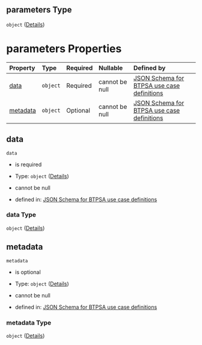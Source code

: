 ## parameters Type

`object` ([Details](btpsa-usecase-properties-services-items-allof-1-then-allof-40-then-allof-7-then-properties-parameters.md))

# parameters Properties

| Property              | Type     | Required | Nullable       | Defined by                                                                                                                                                                                                                                                                                          |
| :-------------------- | :------- | :------- | :------------- | :-------------------------------------------------------------------------------------------------------------------------------------------------------------------------------------------------------------------------------------------------------------------------------------------------- |
| [data](#data)         | `object` | Required | cannot be null | [JSON Schema for BTPSA use case definitions](btpsa-usecase-properties-services-items-allof-1-then-allof-40-then-allof-7-then-properties-parameters-properties-data.md "undefined#/properties/services/items/allOf/1/then/allOf/40/then/allOf/7/then/properties/parameters/properties/data")         |
| [metadata](#metadata) | `object` | Optional | cannot be null | [JSON Schema for BTPSA use case definitions](btpsa-usecase-properties-services-items-allof-1-then-allof-40-then-allof-7-then-properties-parameters-properties-metadata.md "undefined#/properties/services/items/allOf/1/then/allOf/40/then/allOf/7/then/properties/parameters/properties/metadata") |

## data



`data`

*   is required

*   Type: `object` ([Details](btpsa-usecase-properties-services-items-allof-1-then-allof-40-then-allof-7-then-properties-parameters-properties-data.md))

*   cannot be null

*   defined in: [JSON Schema for BTPSA use case definitions](btpsa-usecase-properties-services-items-allof-1-then-allof-40-then-allof-7-then-properties-parameters-properties-data.md "undefined#/properties/services/items/allOf/1/then/allOf/40/then/allOf/7/then/properties/parameters/properties/data")

### data Type

`object` ([Details](btpsa-usecase-properties-services-items-allof-1-then-allof-40-then-allof-7-then-properties-parameters-properties-data.md))

## metadata



`metadata`

*   is optional

*   Type: `object` ([Details](btpsa-usecase-properties-services-items-allof-1-then-allof-40-then-allof-7-then-properties-parameters-properties-metadata.md))

*   cannot be null

*   defined in: [JSON Schema for BTPSA use case definitions](btpsa-usecase-properties-services-items-allof-1-then-allof-40-then-allof-7-then-properties-parameters-properties-metadata.md "undefined#/properties/services/items/allOf/1/then/allOf/40/then/allOf/7/then/properties/parameters/properties/metadata")

### metadata Type

`object` ([Details](btpsa-usecase-properties-services-items-allof-1-then-allof-40-then-allof-7-then-properties-parameters-properties-metadata.md))
